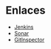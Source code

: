# Enlaces

- [Jenkins](http://157.253.238.75:8080/jenkins-isis2603/)
- [Sonar](http://157.253.238.75:8080/sonar-isis2603/)
- [GitInspector](https://isis3710-uniandes.github.io/ISIS3710_202220_S1_E8_Back/reports/)
